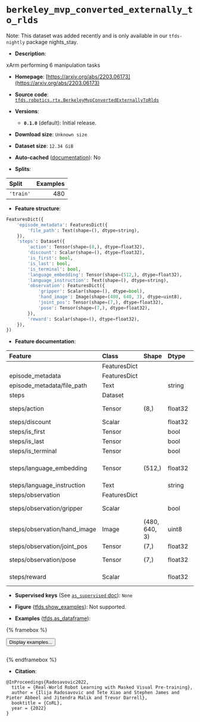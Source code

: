 <div itemscope itemtype="http://schema.org/Dataset">
  <div itemscope itemprop="includedInDataCatalog" itemtype="http://schema.org/DataCatalog">
    <meta itemprop="name" content="TensorFlow Datasets" />
  </div>
  <meta itemprop="name" content="berkeley_mvp_converted_externally_to_rlds" />
  <meta itemprop="description" content="xArm performing 6 manipulation tasks&#10;&#10;To use this dataset:&#10;&#10;```python&#10;import tensorflow_datasets as tfds&#10;&#10;ds = tfds.load(&#x27;berkeley_mvp_converted_externally_to_rlds&#x27;, split=&#x27;train&#x27;)&#10;for ex in ds.take(4):&#10;  print(ex)&#10;```&#10;&#10;See [the guide](https://www.tensorflow.org/datasets/overview) for more&#10;informations on [tensorflow_datasets](https://www.tensorflow.org/datasets).&#10;&#10;" />
  <meta itemprop="url" content="https://www.tensorflow.org/datasets/catalog/berkeley_mvp_converted_externally_to_rlds" />
  <meta itemprop="sameAs" content="https://arxiv.org/abs/2203.06173" />
  <meta itemprop="citation" content="@InProceedings{Radosavovic2022,&#10;  title = {Real-World Robot Learning with Masked Visual Pre-training},&#10;  author = {Ilija Radosavovic and Tete Xiao and Stephen James and Pieter Abbeel and Jitendra Malik and Trevor Darrell},&#10;  booktitle = {CoRL},&#10;  year = {2022}&#10;}" />
</div>

# `berkeley_mvp_converted_externally_to_rlds`


Note: This dataset was added recently and is only available in our
`tfds-nightly` package
<span class="material-icons" title="Available only in the tfds-nightly package">nights_stay</span>.

*   **Description**:

xArm performing 6 manipulation tasks

*   **Homepage**:
    [https://arxiv.org/abs/2203.06173](https://arxiv.org/abs/2203.06173)

*   **Source code**:
    [`tfds.robotics.rtx.BerkeleyMvpConvertedExternallyToRlds`](https://github.com/tensorflow/datasets/tree/master/tensorflow_datasets/robotics/rtx/rtx.py)

*   **Versions**:

    *   **`0.1.0`** (default): Initial release.

*   **Download size**: `Unknown size`

*   **Dataset size**: `12.34 GiB`

*   **Auto-cached**
    ([documentation](https://www.tensorflow.org/datasets/performances#auto-caching)):
    No

*   **Splits**:

Split     | Examples
:-------- | -------:
`'train'` | 480

*   **Feature structure**:

```python
FeaturesDict({
    'episode_metadata': FeaturesDict({
        'file_path': Text(shape=(), dtype=string),
    }),
    'steps': Dataset({
        'action': Tensor(shape=(8,), dtype=float32),
        'discount': Scalar(shape=(), dtype=float32),
        'is_first': bool,
        'is_last': bool,
        'is_terminal': bool,
        'language_embedding': Tensor(shape=(512,), dtype=float32),
        'language_instruction': Text(shape=(), dtype=string),
        'observation': FeaturesDict({
            'gripper': Scalar(shape=(), dtype=bool),
            'hand_image': Image(shape=(480, 640, 3), dtype=uint8),
            'joint_pos': Tensor(shape=(7,), dtype=float32),
            'pose': Tensor(shape=(7,), dtype=float32),
        }),
        'reward': Scalar(shape=(), dtype=float32),
    }),
})
```

*   **Feature documentation**:

Feature                      | Class        | Shape         | Dtype   | Description
:--------------------------- | :----------- | :------------ | :------ | :----------
                             | FeaturesDict |               |         |
episode_metadata             | FeaturesDict |               |         |
episode_metadata/file_path   | Text         |               | string  | Path to the original data file.
steps                        | Dataset      |               |         |
steps/action                 | Tensor       | (8,)          | float32 | Robot action, consists of [7 delta joint pos,1x gripper binary state].
steps/discount               | Scalar       |               | float32 | Discount if provided, default to 1.
steps/is_first               | Tensor       |               | bool    |
steps/is_last                | Tensor       |               | bool    |
steps/is_terminal            | Tensor       |               | bool    |
steps/language_embedding     | Tensor       | (512,)        | float32 | Kona language embedding. See https://tfhub.dev/google/universal-sentence-encoder-large/5
steps/language_instruction   | Text         |               | string  | Language Instruction.
steps/observation            | FeaturesDict |               |         |
steps/observation/gripper    | Scalar       |               | bool    | Binary gripper state (1 - closed, 0 - open)
steps/observation/hand_image | Image        | (480, 640, 3) | uint8   | Hand camera RGB observation.
steps/observation/joint_pos  | Tensor       | (7,)          | float32 | xArm joint positions (7 DoF).
steps/observation/pose       | Tensor       | (7,)          | float32 | Gripper pose, robot frame, [3 position, 4 rotation]
steps/reward                 | Scalar       |               | float32 | Reward if provided, 1 on final step for demos.

*   **Supervised keys** (See
    [`as_supervised` doc](https://www.tensorflow.org/datasets/api_docs/python/tfds/load#args)):
    `None`

*   **Figure**
    ([tfds.show_examples](https://www.tensorflow.org/datasets/api_docs/python/tfds/visualization/show_examples)):
    Not supported.

*   **Examples**
    ([tfds.as_dataframe](https://www.tensorflow.org/datasets/api_docs/python/tfds/as_dataframe)):

<!-- mdformat off(HTML should not be auto-formatted) -->

{% framebox %}

<button id="displaydataframe">Display examples...</button>
<div id="dataframecontent" style="overflow-x:auto"></div>
<script>
const url = "https://storage.googleapis.com/tfds-data/visualization/dataframe/berkeley_mvp_converted_externally_to_rlds-0.1.0.html";
const dataButton = document.getElementById('displaydataframe');
dataButton.addEventListener('click', async () => {
  // Disable the button after clicking (dataframe loaded only once).
  dataButton.disabled = true;

  const contentPane = document.getElementById('dataframecontent');
  try {
    const response = await fetch(url);
    // Error response codes don't throw an error, so force an error to show
    // the error message.
    if (!response.ok) throw Error(response.statusText);

    const data = await response.text();
    contentPane.innerHTML = data;
  } catch (e) {
    contentPane.innerHTML =
        'Error loading examples. If the error persist, please open '
        + 'a new issue.';
  }
});
</script>

{% endframebox %}

<!-- mdformat on -->

*   **Citation**:

```
@InProceedings{Radosavovic2022,
  title = {Real-World Robot Learning with Masked Visual Pre-training},
  author = {Ilija Radosavovic and Tete Xiao and Stephen James and Pieter Abbeel and Jitendra Malik and Trevor Darrell},
  booktitle = {CoRL},
  year = {2022}
}
```


